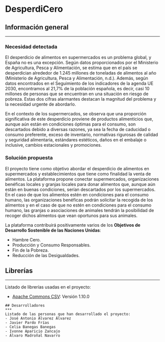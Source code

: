 # DesperdiCero
## Información general
***

### **Necesidad detectada**
El desperdicio de alimentos en supermercados es un problema global, y España no es una excepción. Según datos proporcionados por el Ministerio de Agricultura, Pesca y Alimentación, se estima que en el país se desperdician alrededor de 1.245 millones de toneladas de alimentos al año (Ministerio de Agricultura, Pesca y Alimentación, n.d.). Además, según datos encontrados en el Seguimiento de los indicadores de la agenda UE 2030, encontramos al 21,7% de la población española, es decir, casi 10 millones de personas que se encuentran en una situación en riesgo de pobreza.
Estas dos cifras alarmantes destacan la magnitud del problema y la necesidad urgente de abordarlo.

En el contexto de los supermercados, se observa que una proporción significativa de este desperdicio proviene de productos alimenticios que, aunque aún están en condiciones óptimas para el consumo, son descartados debido a diversas razones, ya sea la fecha de caducidad o consumo preferente, exceso de inventario, normativas rigurosas de calidad y seguridad alimentaria, estándares estéticos, daños en el embalaje o inclusive, cambios estacionales y promociones.


### **Solución propuesta**
El proyecto tiene como objetivo abordar el desperdicio de alimentos en supermercados y establecimientos que tiene como finalidad la venta de alimentos. La plataforma propone conectar supermercados, organizaciones benéficas locales y granjas locales para donar alimentos que, aunque aún están en buenas condiciones, serían descartados por los supermercados. En el caso de que los alimentos estén en condiciones para el consumo humano, las organizaciones benéficas podrán solicitar la recogida de los alimentos y en el caso de que no estén en condiciones para el consumo humano, las granjas o asociaciones de animales tendrán la posibilidad de recoger dichos alimentos que vean oportunos para sus animales.

La plataforma contribuirá positivamente varios de los **Objetivos de Desarrollo Sostenible de las Naciones Unidas**:
- Hambre Cero.
- Producción y Consumo Responsables. 
- Fin de la Pobreza. 
- Reducción de las Desigualdades.



## Librerías
***
Listado de librerías usadas en el proyecto:
* [Apache Commons CSV](https://mvnrepository.com/artifact/org.apache.commons/commons-csv/1.10.0): Versión 1.10.0


```
## Desarrolladores
***
Listado de las personas que han desarrollado el proyecto:
- José Antonio Álvarez Álvarez
- Javier Pardo Frías
- Celia Banegas Banegas
- Ivonne Aparicio Zancajo
- Álvaro Madroñal Navarro
